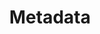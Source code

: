 ---
# -------------------------- #
#        CONTENT TYPE        #
# -------------------------- #

content-type: "api-structure"
key: "metadata-object"

# -------------------------- #
#        OBJECT INFO         #
# -------------------------- #

title: "Metadata"
description: |
  {% include misc/data-files.html %}
  {{ api.data-structures.metadata.top-level.description | flatify }}

  Refer to the [Select streams and fields guide]({{ link.connect.guides.select-tables-and-fields | prepend: site.baseurl }}) for instructions on selecting streams and fields.

# -------------------------- #
#      OBJECT ATTRIBUTES     #
# -------------------------- #

object-attributes:
  - name: "breadcrumbs"
    type: "array"
    description: |
      An array of strings describing a path into the schema. For example:

      - A value of `[]` refers to the entire schema, or stream
      - A value of `["properties", "<FIELD_NAME>"]` refers to the `properties.<FIELD_NAME>` portion of the schema. For example: `["properties", "id"]` would refer to a field named `id`

  - name: "metadata"
    type: "object"
    description: |
      An object containing metadata associated with the `breadcrumb`. The type of metadata object depends on the `breadcrumb`:

       - For the entire schema (`breadcrumb: []`), this will be a [Stream-level Metadata object]({{ api.data-structures.metadata.stream-level.section }})
       - For an individual field (`breadcrumb: ["properties", "<FIELD_NAME>"]`), this will be a [Field-level Metadata object]({{ api.data-structures.metadata.field-level.section }})

sub-structures:
  - key: "field-level-metadata-object"
  - key: "stream-level-metadata-object"

examples:
  - type: "Database source"
    code: |
      {
         "metadata":[
            {
               "breadcrumb":[],
               "metadata":{
                  "database-name":"demni2mf59dt10",
                  "is-view":false,
                  "row-count":90849,
                  "schema-name":"products",
                  "table-key-properties":[
                     "id"
                  ]
               }
            },
            {
               "breadcrumb":[
                  "properties",
                  "collection_id"
               ],
               "metadata":{
                  "inclusion":"available",
                  "selected-by-default":true,
                  "sql-datatype":"bigint"
               }
            },
            {
               "breadcrumb":[
                  "properties",
                  "id"
               ],
               "metadata":{
                  "inclusion":"automatic",
                  "selected-by-default":true,
                  "sql-datatype":"bigint"
               }
            },
            {
               "breadcrumb":[
                  "properties",
                  "updated_at"
               ],
               "metadata":{
                  "inclusion":"available",
                  "selected-by-default":true,
                  "sql-datatype":"timestamp with time zone"
               }
            }
         ]
      }


  - type: "SaaS source"
    code: |
      {
         "metadata":[
            {
               "breadcrumb":[],
               "metadata":{
                  "forced-replication-method":"INCREMENTAL",
                  "selected":true,
                  "table-key-properties":[
                     "id"
                  ],
                  "valid-replication-keys":[
                     "updated_at"
                  ]
               }
            },
            {
               "breadcrumb":[
                  "properties",
                  "collection_id"
               ],
               "metadata":{
                  "inclusion":"available",
                  "selected":true
               }
            },
            {
               "breadcrumb":[
                  "properties",
                  "created_at"
               ],
               "metadata":{
                  "inclusion":"available",
                  "selected":false
               }
            },
            {
               "breadcrumb":[
                  "properties",
                  "featured"
               ],
               "metadata":{
                  "inclusion":"available",
                  "selected":false
               }
            },
            {
               "breadcrumb":[
                  "properties",
                  "id"
               ],
               "metadata":{
                  "inclusion":"automatic",
                  "selected":false
               }
            },
            {
               "breadcrumb":[
                  "properties",
                  "position"
               ],
               "metadata":{
                  "inclusion":"available",
                  "selected":false
               }
            },
            {
               "breadcrumb":[
                  "properties",
                  "product_id"
               ],
               "metadata":{
                  "inclusion":"available",
                  "selected":false
               }
            },
            {
               "breadcrumb":[
                  "properties",
                  "sort_value"
               ],
               "metadata":{
                  "inclusion":"available",
                  "selected":false
               }
            },
            {
               "breadcrumb":[
                  "properties",
                  "updated_at"
               ],
               "metadata":{
                  "inclusion":"automatic",
                  "selected":false
               }
            }
         ]
      }

---